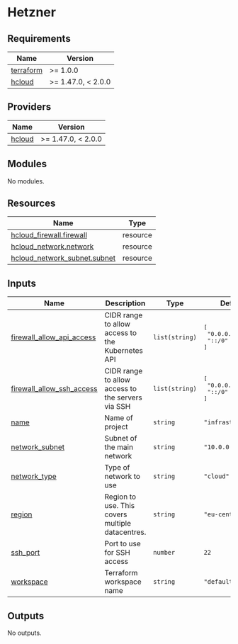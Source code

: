 # Hetzner

<!-- BEGIN_TF_DOCS -->
## Requirements

| Name | Version |
|------|---------|
| <a name="requirement_terraform"></a> [terraform](#requirement\_terraform) | >= 1.0.0 |
| <a name="requirement_hcloud"></a> [hcloud](#requirement\_hcloud) | >= 1.47.0, < 2.0.0 |

## Providers

| Name | Version |
|------|---------|
| <a name="provider_hcloud"></a> [hcloud](#provider\_hcloud) | >= 1.47.0, < 2.0.0 |

## Modules

No modules.

## Resources

| Name | Type |
|------|------|
| [hcloud_firewall.firewall](https://registry.terraform.io/providers/hetznercloud/hcloud/latest/docs/resources/firewall) | resource |
| [hcloud_network.network](https://registry.terraform.io/providers/hetznercloud/hcloud/latest/docs/resources/network) | resource |
| [hcloud_network_subnet.subnet](https://registry.terraform.io/providers/hetznercloud/hcloud/latest/docs/resources/network_subnet) | resource |

## Inputs

| Name | Description | Type | Default | Required |
|------|-------------|------|---------|:--------:|
| <a name="input_firewall_allow_api_access"></a> [firewall\_allow\_api\_access](#input\_firewall\_allow\_api\_access) | CIDR range to allow access to the Kubernetes API | `list(string)` | <pre>[<br>  "0.0.0.0/0",<br>  "::/0"<br>]</pre> | no |
| <a name="input_firewall_allow_ssh_access"></a> [firewall\_allow\_ssh\_access](#input\_firewall\_allow\_ssh\_access) | CIDR range to allow access to the servers via SSH | `list(string)` | <pre>[<br>  "0.0.0.0/0",<br>  "::/0"<br>]</pre> | no |
| <a name="input_name"></a> [name](#input\_name) | Name of project | `string` | `"infrastructure"` | no |
| <a name="input_network_subnet"></a> [network\_subnet](#input\_network\_subnet) | Subnet of the main network | `string` | `"10.0.0.0/16"` | no |
| <a name="input_network_type"></a> [network\_type](#input\_network\_type) | Type of network to use | `string` | `"cloud"` | no |
| <a name="input_region"></a> [region](#input\_region) | Region to use. This covers multiple datacentres. | `string` | `"eu-central"` | no |
| <a name="input_ssh_port"></a> [ssh\_port](#input\_ssh\_port) | Port to use for SSH access | `number` | `22` | no |
| <a name="input_workspace"></a> [workspace](#input\_workspace) | Terraform workspace name | `string` | `"default"` | no |

## Outputs

No outputs.
<!-- END_TF_DOCS -->

